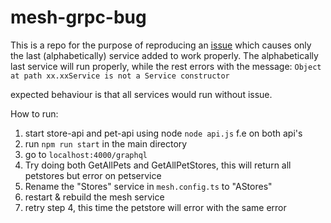 # mesh-grpc-bug

This is a repo for the purpose of reproducing an [issue](https://github.com/ardatan/graphql-mesh/issues/7962 ) which causes only the last (alphabetically) service added to work properly.
The alphabetically last service will run properly, while the rest errors with the message:
`Object at path xx.xxService is not a Service constructor`

expected behaviour is that all services would run without issue.

How to run:
1. start store-api and pet-api using node `node api.js` f.e on both api's
2. run `npm run start` in the main directory
3. go to `localhost:4000/graphql`
4. Try doing both GetAllPets and GetAllPetStores, this will return all petstores but error on petservice
5. Rename the "Stores" service in `mesh.config.ts` to "AStores"
6. restart & rebuild the mesh service
7. retry step 4, this time the petstore will error with the same error